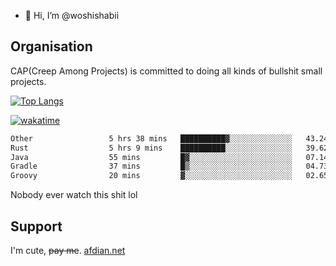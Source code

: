 - 👋 Hi, I’m @woshishabii

## Organisation

CAP(Creep Among Projects) is committed to doing all kinds of bullshit small projects.

[![Top Langs](https://github-readme-stats.vercel.app/api/top-langs/?username=woshishabii&layout=compact)](https://github.com/anuraghazra/github-readme-stats)

[![wakatime](https://wakatime.com/badge/user/34d02784-acc1-4a16-82d7-33fdb53c4ed6.svg)](https://wakatime.com/@34d02784-acc1-4a16-82d7-33fdb53c4ed6)


<!--START_SECTION:waka-->

```txt
Other                 5 hrs 38 mins   ██████████▓░░░░░░░░░░░░░░   43.24 %
Rust                  5 hrs 9 mins    ██████████░░░░░░░░░░░░░░░   39.62 %
Java                  55 mins         █▓░░░░░░░░░░░░░░░░░░░░░░░   07.14 %
Gradle                37 mins         █▒░░░░░░░░░░░░░░░░░░░░░░░   04.73 %
Groovy                20 mins         ▓░░░░░░░░░░░░░░░░░░░░░░░░   02.65 %
```

<!--END_SECTION:waka-->

Nobody ever watch this shit lol

## Support
I'm cute, ~~pay me~~.
[afdian.net](https://afdian.com/a/woshishabi)

<!---
woshishabii/woshishabii is a ✨ special ✨ repository because its `README.md` (this file) appears on your GitHub profile.
You can click the Preview link to take a look at your changes.
--->
